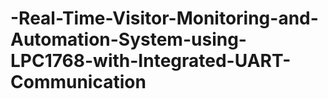 # -Real-Time-Visitor-Monitoring-and-Automation-System-using-LPC1768-with-Integrated-UART-Communication